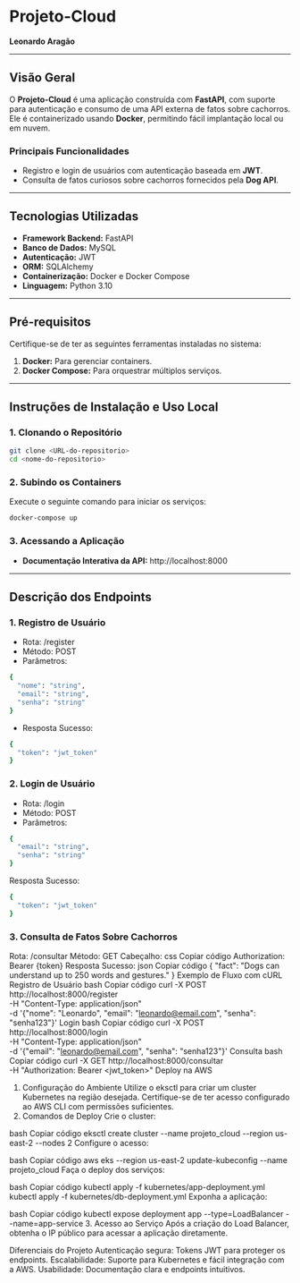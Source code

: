 # Projeto-Cloud  
**Leonardo Aragão**  

---

## **Visão Geral**  

O **Projeto-Cloud** é uma aplicação construída com **FastAPI**, com suporte para autenticação e consumo de uma API externa de fatos sobre cachorros. Ele é containerizado usando **Docker**, permitindo fácil implantação local ou em nuvem.  

### **Principais Funcionalidades**  
- Registro e login de usuários com autenticação baseada em **JWT**.  
- Consulta de fatos curiosos sobre cachorros fornecidos pela **Dog API**.  

---

## **Tecnologias Utilizadas**  
- **Framework Backend:** FastAPI  
- **Banco de Dados:** MySQL  
- **Autenticação:** JWT  
- **ORM:** SQLAlchemy  
- **Containerização:** Docker e Docker Compose  
- **Linguagem:** Python 3.10  

---

## **Pré-requisitos**  

Certifique-se de ter as seguintes ferramentas instaladas no sistema:  
1. **Docker:** Para gerenciar containers.  
2. **Docker Compose:** Para orquestrar múltiplos serviços.  

---

## **Instruções de Instalação e Uso Local**  

### **1. Clonando o Repositório**  
```bash
git clone <URL-do-repositorio>
cd <nome-do-repositorio>
```

### **2. Subindo os Containers**
Execute o seguinte comando para iniciar os serviços:

```bash
docker-compose up
```

### **3. Acessando a Aplicação**
- **Documentação Interativa da API:** http://localhost:8000

---
  
## **Descrição dos Endpoints**
### **1. Registro de Usuário**
- Rota: /register
- Método: POST
- Parâmetros:
```bash
{
  "nome": "string",
  "email": "string",
  "senha": "string"
}
```
- Resposta Sucesso:
```bash
{
  "token": "jwt_token"
}
```
### **2. Login de Usuário**
- Rota: /login
- Método: POST
- Parâmetros:
```bash
{
  "email": "string",
  "senha": "string"
}
```
Resposta Sucesso:
```bash
{
  "token": "jwt_token"
}
```
### **3. Consulta de Fatos Sobre Cachorros**
Rota: /consultar
Método: GET
Cabeçalho:
css
Copiar código
Authorization: Bearer {token}
Resposta Sucesso:
json
Copiar código
{
  "fact": "Dogs can understand up to 250 words and gestures."
}
Exemplo de Fluxo com cURL
Registro de Usuário
bash
Copiar código
curl -X POST http://localhost:8000/register \
     -H "Content-Type: application/json" \
     -d '{"nome": "Leonardo", "email": "leonardo@email.com", "senha": "senha123"}'
Login
bash
Copiar código
curl -X POST http://localhost:8000/login \
     -H "Content-Type: application/json" \
     -d '{"email": "leonardo@email.com", "senha": "senha123"}'
Consulta
bash
Copiar código
curl -X GET http://localhost:8000/consultar \
     -H "Authorization: Bearer <jwt_token>"
Deploy na AWS
1. Configuração do Ambiente
Utilize o eksctl para criar um cluster Kubernetes na região desejada.
Certifique-se de ter acesso configurado ao AWS CLI com permissões suficientes.
2. Comandos de Deploy
Crie o cluster:

bash
Copiar código
eksctl create cluster --name projeto_cloud --region us-east-2 --nodes 2
Configure o acesso:

bash
Copiar código
aws eks --region us-east-2 update-kubeconfig --name projeto_cloud
Faça o deploy dos serviços:

bash
Copiar código
kubectl apply -f kubernetes/app-deployment.yml
kubectl apply -f kubernetes/db-deployment.yml
Exponha a aplicação:

bash
Copiar código
kubectl expose deployment app --type=LoadBalancer --name=app-service
3. Acesso ao Serviço
Após a criação do Load Balancer, obtenha o IP público para acessar a aplicação diretamente.

Diferenciais do Projeto
Autenticação segura: Tokens JWT para proteger os endpoints.
Escalabilidade: Suporte para Kubernetes e fácil integração com a AWS.
Usabilidade: Documentação clara e endpoints intuitivos.

